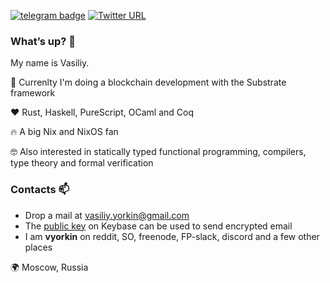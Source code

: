 [![telegram badge](https://img.shields.io/badge/%40vyorkin-telegram-%23fff)](https://t.me/vyorkin)
[![Twitter URL](https://img.shields.io/twitter/url?label=%40yorkin&url=https%3A%2F%2Ftwitter.com%2Fyorkin)](https://twitter.com/yorkin)

### What’s up? 👋

My name is Vasiliy.

🏢 Currenlty I'm doing a blockchain development with the Substrate framework

❤️ Rust, Haskell, PureScript, OCaml and Coq

🔥 A big Nix and NixOS fan

:nerd_face: Also interested in statically typed functional programming, compilers, type theory and formal verification

### Contacts :mailbox:

* Drop a mail at <vasiliy.yorkin@gmail.com>
* The [public key](https://keybase.io/vyorkin) on Keybase can be used to send encrypted email
* I am **vyorkin** on reddit, SO, freenode, FP-slack, discord and a few other places

🌍 Moscow, Russia
